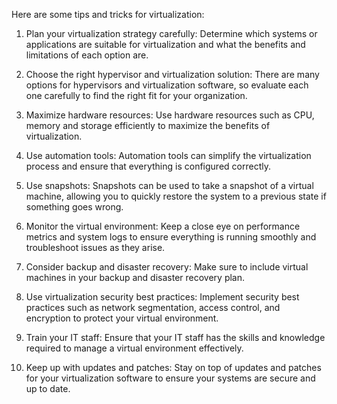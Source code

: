 Here are some tips and tricks for virtualization:

1. Plan your virtualization strategy carefully: Determine which systems or applications are suitable for virtualization and what the benefits and limitations of each option are.

2. Choose the right hypervisor and virtualization solution: There are many options for hypervisors and virtualization software, so evaluate each one carefully to find the right fit for your organization.

3. Maximize hardware resources: Use hardware resources such as CPU, memory and storage efficiently to maximize the benefits of virtualization.

4. Use automation tools: Automation tools can simplify the virtualization process and ensure that everything is configured correctly.

5. Use snapshots: Snapshots can be used to take a snapshot of a virtual machine, allowing you to quickly restore the system to a previous state if something goes wrong.

6. Monitor the virtual environment: Keep a close eye on performance metrics and system logs to ensure everything is running smoothly and troubleshoot issues as they arise.

7. Consider backup and disaster recovery: Make sure to include virtual machines in your backup and disaster recovery plan.

8. Use virtualization security best practices: Implement security best practices such as network segmentation, access control, and encryption to protect your virtual environment.

9. Train your IT staff: Ensure that your IT staff has the skills and knowledge required to manage a virtual environment effectively.

10. Keep up with updates and patches: Stay on top of updates and patches for your virtualization software to ensure your systems are secure and up to date.

